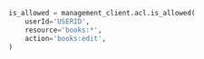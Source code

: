 ```python
is_allowed = management_client.acl.is_allowed(
    userId='USERID',
    resource='books:*',
    action='books:edit',
)
```

```csharp

```
